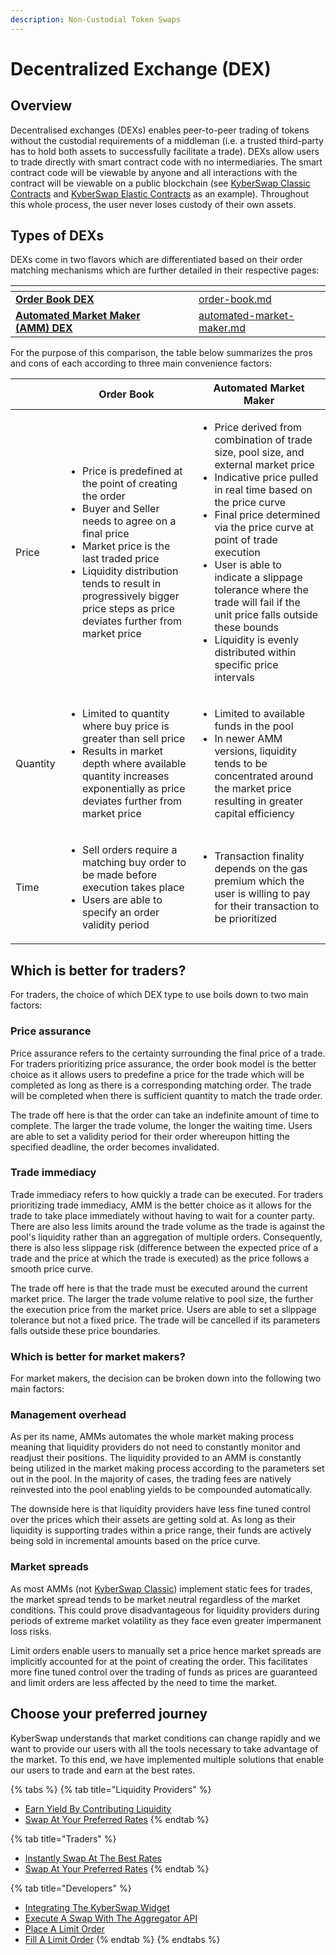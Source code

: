 ```yaml
---
description: Non-Custodial Token Swaps
---
```


# Decentralized Exchange (DEX)

## Overview

Decentralised exchanges (DEXs) enables peer-to-peer trading of tokens without the custodial requirements of a middleman (i.e. a trusted third-party has to hold both assets to successfully facilitate a trade). DEXs allow users to trade directly with smart contract code with no intermediaries. The smart contract code will be viewable by anyone and all interactions with the contract will be viewable on a public blockchain (see [KyberSwap Classic Contracts](../../../liquidity-solutions/kyberswap-classic/contracts/classic-contract-addresses.md) and [KyberSwap Elastic Contracts](../../../liquidity-solutions/kyberswap-elastic/contracts/elastic-contract-addresses.md) as an example). Throughout this whole process, the user never loses custody of their own assets.

## Types of DEXs

DEXs come in two flavors which are differentiated based on their order matching mechanisms which are further detailed in their respective pages:

<table data-card-size="large" data-view="cards"><thead><tr><th></th><th data-hidden></th><th data-hidden></th><th data-hidden data-card-target data-type="content-ref"></th></tr></thead><tbody><tr><td><a href="order-book.md"><strong>Order Book DEX</strong></a></td><td></td><td></td><td><a href="order-book.md">order-book.md</a></td></tr><tr><td><a href="automated-market-maker.md"><strong>Automated Market Maker (AMM) DEX</strong></a></td><td></td><td></td><td><a href="automated-market-maker.md">automated-market-maker.md</a></td></tr></tbody></table>

For the purpose of this comparison, the table below summarizes the pros and cons of each according to three main convenience factors:

|          | Order Book                                                                                                                                                                                                                                                                                                     | Automated Market Maker                                                                                                                                                                                                                                                                                                                                                                                                                                         |
| -------- | -------------------------------------------------------------------------------------------------------------------------------------------------------------------------------------------------------------------------------------------------------------------------------------------------------------- | -------------------------------------------------------------------------------------------------------------------------------------------------------------------------------------------------------------------------------------------------------------------------------------------------------------------------------------------------------------------------------------------------------------------------------------------------------------- |
| Price    | <ul><li>Price is predefined at the point of creating the order</li><li>Buyer and Seller needs to agree on a final price</li><li>Market price is the last traded price</li><li>Liquidity distribution tends to result in progressively bigger price steps as price deviates further from market price</li></ul> | <ul><li>Price derived from combination of trade size, pool size, and external market price</li><li>Indicative price pulled in real time based on the price curve</li><li>Final price determined via the price curve at point of trade execution</li><li>User is able to indicate a slippage tolerance where the trade will fail if the unit price falls outside these bounds</li><li>Liquidity is evenly distributed within specific price intervals</li></ul> |
| Quantity | <ul><li>Limited to quantity where buy price is greater than sell price</li><li>Results in market depth where available quantity increases exponentially as price deviates further from market price</li></ul>                                                                                                  | <ul><li>Limited to available funds in the pool</li><li>In newer AMM versions, liquidity tends to be concentrated around the market price resulting in greater capital efficiency</li></ul>                                                                                                                                                                                                                                                                     |
| Time     | <ul><li>Sell orders require a matching buy order to be made before execution takes place</li><li>Users are able to specify an order validity period</li></ul>                                                                                                                                                  | <ul><li>Transaction finality depends on the gas premium which the user is willing to pay for their transaction to be prioritized</li></ul>                                                                                                                                                                                                                                                                                                                     |

## Which is better for traders?

For traders, the choice of which DEX type to use boils down to two main factors:&#x20;

### **Price assurance**

Price assurance refers to the certainty surrounding the final price of a trade. For traders prioritizing price assurance, the order book model is the better choice as it allows users to predefine a price for the trade which will be completed as long as there is a corresponding matching order. The trade will be completed when there is sufficient quantity to match the trade order.

The trade off here is that the order can take an indefinite amount of time to complete. The larger the trade volume, the longer the waiting time. Users are able to set a validity period for their order whereupon hitting the specified deadline, the order becomes invalidated.

### **Trade immediacy**

Trade immediacy refers to how quickly a trade can be executed. For traders prioritizing trade immediacy, AMM is the better choice as it allows for the trade to take place immediately without having to wait for a counter party. There are also less limits around the trade volume as the trade is against the pool's liquidity rather than an aggregation of multiple orders. Consequently, there is also less slippage risk (difference between the expected price of a trade and the price at which the trade is executed) as the price follows a smooth price curve.

The trade off here is that the trade must be executed around the current market price. The larger the trade volume relative to pool size, the further the execution price from the market price. Users are able to set a slippage tolerance but not a fixed price. The trade will be cancelled if its parameters falls outside these price boundaries.

### Which is better for market makers?

For market makers, the decision can be broken down into the following two main factors:

### Management overhead

As per its name, AMMs automates the whole market making process meaning that liquidity providers do not need to constantly monitor and readjust their positions. The liquidity provided to an AMM is constantly being utilized in the market making process according to the parameters set out in the pool. In the majority of cases, the trading fees are natively reinvested into the pool enabling yields to be compounded automatically.

The downside here is that liquidity providers have less fine tuned control over the prices which their assets are getting sold at. As long as their liquidity is supporting trades within a price range, their funds are actively being sold in incremental amounts based on the price curve.&#x20;

### Market spreads

As most AMMs (not [KyberSwap Classic](../../../liquidity-solutions/kyberswap-classic/)) implement static fees for trades, the market spread tends to be market neutral regardless of the market conditions. This could prove disadvantageous for liquidity providers during periods of extreme market volatility as they face even greater impermanent loss risks.

Limit orders enable users to manually set a price hence market spreads are implicitly accounted for  at the point of creating the order. This facilitates more fine tuned control over the trading of funds as prices are guaranteed and limit orders are less affected by the need to time the market.

## Choose your preferred journey

KyberSwap understands that market conditions can change rapidly and we want to provide our users with all the tools necessary to take advantage of the market. To this end, we have implemented multiple solutions that enable our users to trade and earn at the best rates.

{% tabs %}
{% tab title="Liquidity Providers" %}
* [Earn Yield By Contributing Liquidity](../../../kyberswap-solutions/kyberswap-interface/user-guides/earn-yield-by-contributing-liquidity.md)
* [Swap At Your Preferred Rates](../../../kyberswap-solutions/kyberswap-interface/user-guides/trade-at-your-preferred-rates.md)
{% endtab %}

{% tab title="Traders" %}
* [Instantly Swap At The Best Rates](../../../kyberswap-solutions/kyberswap-interface/user-guides/instantly-swap-at-the-best-rates.md)
* [Swap At Your Preferred Rates](../../../kyberswap-solutions/kyberswap-interface/user-guides/trade-at-your-preferred-rates.md)
{% endtab %}

{% tab title="Developers" %}
* [Integrating The KyberSwap Widget](broken-reference)
* [Execute A Swap With The Aggregator API](../../../kyberswap-solutions/kyberswap-aggregator/developer-guides/execute-a-swap-with-the-aggregator-api.md)
* [Place A Limit Order](../../../kyberswap-solutions/limit-order/developer-guides/place-a-limit-order.md)
* [Fill A Limit Order](../../../kyberswap-solutions/limit-order/developer-guides/fill-a-limit-order.md)
{% endtab %}
{% endtabs %}
